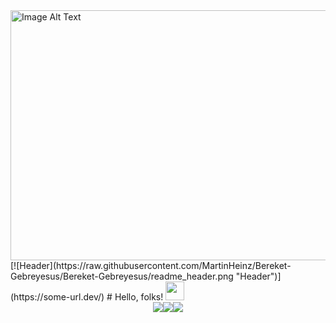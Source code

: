 <img src="https://www.yourteaminindia.com/hs-fs/hubfs/Imported_Blog_Media/Top-10-Advantages-Of-Hiring-A-Full-Stack-Developer-Sep-25-2023-10-20-15-4840-AM.jpg?width=816&height=460&name=Top-10-Advantages-Of-Hiring-A-Full-Stack-Developer-Sep-25-2023-10-20-15-4840-AM.jpg" alt="Image Alt Text" height="400" width="1000">
[![Header](https://raw.githubusercontent.com/MartinHeinz/Bereket-Gebreyesus/Bereket-Gebreyesus/readme_header.png "Header")](https://some-url.dev/)
# Hello, folks! <img src="https://raw.githubusercontent.com/Bereket-Gebreyesus/Bereket-Gebreyesus/master/wave.gif" width="30px">
<div style="display: flex; justify-content: center;">
    <img src="https://github-readme-stats.vercel.app/api/?username=Bereket-Gebreyesus&theme=default" />
    <img src="https://github-readme-stats.vercel.app/api/top-langs/?username=Bereket-Gebreyesus&theme=default" />
    <img src="https://github-readme-stats.vercel.app/api/pin/?username=Bereket-Gebreyesus&theme=default" />
</div>

<!--
**Bereket-Gebreyesus/Bereket-Gebreyesus** is a ✨ _special_ ✨ repository because its `README.md` (this file) appears on your GitHub profile.

Here are some ideas to get you started:

- 🔭 I’m currently working on ...
- 🌱 I’m currently learning ...
- 👯 I’m looking to collaborate on ...
- 🤔 I’m looking for help with ...
- 💬 Ask me about ...
- 📫 How to reach me: ...
- 😄 Pronouns: ...
- ⚡ Fun fact: ...
-->
